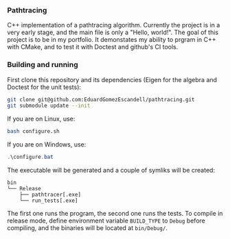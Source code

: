 ### Pathtracing
C++ implementation of a pathtracing algorithm. Currently the project is in a very early stage, and the main file is only a "Hello, world!".
The goal of this project is to be in my portfolio. It demonstates my ability to prgram in C++ with CMake, and to test it with Doctest and github's CI tools.

### Building and running
First clone this repository and its dependencies (Eigen for the algebra and Doctest for the unit tests):
```bash
git clone git@github.com:EduardGomezEscandell/pathtracing.git
git submodule update --init
```
If you are on Linux, use:
```bash
bash configure.sh
```
If you are on Windows, use:
```powershell
.\configure.bat
```

The executable will be generated and a couple of symliks will be created:
```
bin
└── Release
    ├── pathtracer[.exe]
    └── run_tests[.exe]
```
The first one runs the program, the second one runs the tests. To compile in release mode,
define environment variable `BUILD_TYPE` to `Debug` before compiling, and the binaries will
be located at `bin/Debug/`.
